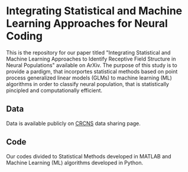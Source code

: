 # Integrating Statistical and Machine Learning Approaches for Neural Coding
This is the repository for our paper titled "Integrating Statistical and Machine Learning Approaches to Identify Receptive Field Structure in Neural Populations" available on ArXiv. The purpose of this study is to provide a pardigm, that incorportes statistical methods based on point process generalized linear models (GLMs) to machine learning (ML) algorithms in order to classify neural population, that is statistically pincipled and computationally efficient.  

## Data
Data is available publicly on [CRCNS](http://dx.doi.org/10.6080/K02N50G9) data sharing page. 

## Code
Our codes divided to Statistical Methods developed in MATLAB and Machine Learning (ML) algorithms developed in Python. 


